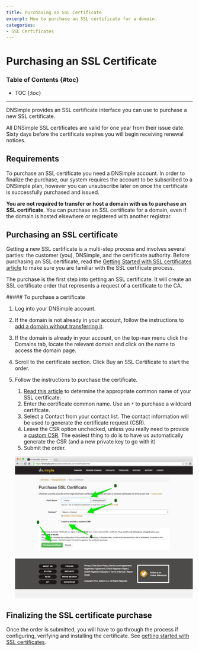 ```yaml
---
title: Purchasing an SSL Certificate
excerpt: How to purchase an SSL certificate for a domain.
categories:
- SSL Certificates
---
```


# Purchasing an SSL Certificate

### Table of Contents {#toc}

* TOC
{:toc}

---

DNSimple provides an SSL certificate interface you can use to purchase a new SSL certificate.

All DNSimple SSL certificates are valid for one year from their issue date. Sixty days before the certificate expires you will begin receiving renewal notices.


## Requirements

To purchase an SSL certificate you need a DNSimple account. In order to finalize the purchase, our system requires the account to be subscribed to a DNSimple plan, however you can unsubscribe later on once the certificate is successfully purchased and issued.

**You are not required to transfer or host a domain with us to purchase an SSL certificate**. You can purchase an SSL certificate for a domain, even if the domain is hosted elsewhere or registered with another registrar.


## Purchasing an SSL certificate

Getting a new SSL certificate is a multi-step process and involves several parties: the customer (you), DNSimple, and the certificate authority. Before purchasing an SSL certificate, read the [Getting Started with SSL certificates article](/articles/getting-started-ssl-certificates/) to make sure you are familiar with the SSL certificate process.

The purchase is the first step into getting an SSL certificate. It will create an SSL certificate order that represents a request of a certificate to the CA.

<div class="section-steps" markdown="1">
##### To purchase a certificate

1.  Log into your DNSimple account.
1.  If the domain is not already in your account, follow the instructions to [add a domain without transferring it](/articles/adding-domain/).
1.  If the domain is already in your account, on the top-nav menu click the <label>Domains</label> tab, locate the relevant domain and click on the name to access the domain page.
1.  Scroll to the certificate section. Click <label>Buy an SSL Certificate</label> to start the order.
1.  Follow the instructions to purchase the certificate.

    1.  [Read this article](/articles/ssl-certificate-hostname/) to determine the appropriate common name of your SSL certificate.
    1.  Enter the certificate common name. Use an `*` to purchase a wildcard certificate.
    1.  Select a Contact from your contact list. The contact information will be used to generate the certificate request (CSR).
    1.  Leave the CSR option unchecked, unless you really need to provide a [custom CSR](/articles/what-is-csr/). The easiest thing to do is to have us automatically generate the CSR (and a new private key to go with it)
    1.  Submit the order.

    ![Purchase a Certificate](/files/dnsimple-certificate-purchase.png)

</div>

## Finalizing the SSL certificate purchase

Once the order is submitted, you will have to go through the process if configuring, verifying and installing the certificate. See [getting started with SSL certificates](/articles/getting-started-ssl-certificates/).
